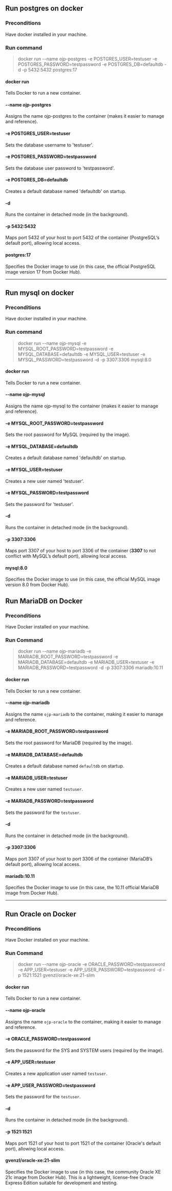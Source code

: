 ## Run postgres on docker

### Preconditions
Have docker installed in your machine.

### Run command

> docker run --name ojp-postgres -e POSTGRES_USER=testuser -e POSTGRES_PASSWORD=testpassword -e POSTGRES_DB=defaultdb -d -p 5432:5432 postgres:17 

#### docker run
Tells Docker to run a new container.

#### --name ojp-postgres
Assigns the name ojp-postgres to the container (makes it easier to manage and reference).

#### -e POSTGRES_USER=testuser
Sets the database username to 'testuser'.

#### -e POSTGRES_PASSWORD=testpassword
Sets the database user password to 'testpassword'.

#### -e POSTGRES_DB=defaultdb
Creates a default database named 'defaultdb' on startup.

#### -d
Runs the container in detached mode (in the background).

#### -p 5432:5432
Maps port 5432 of your host to port 5432 of the container (PostgreSQL’s default port), allowing local access.

#### postgres:17
Specifies the Docker image to use (in this case, the official PostgreSQL image version 17 from Docker Hub).

---

## Run mysql on docker

### Preconditions
Have docker installed in your machine.

### Run command

> docker run --name ojp-mysql -e MYSQL_ROOT_PASSWORD=testpassword -e MYSQL_DATABASE=defaultdb -e MYSQL_USER=testuser -e MYSQL_PASSWORD=testpassword -d -p 3307:3306 mysql:8.0

#### docker run
Tells Docker to run a new container.

#### --name ojp-mysql
Assigns the name ojp-mysql to the container (makes it easier to manage and reference).

#### -e MYSQL_ROOT_PASSWORD=testpassword
Sets the root password for MySQL (required by the image).

#### -e MYSQL_DATABASE=defaultdb
Creates a default database named 'defaultdb' on startup.

#### -e MYSQL_USER=testuser
Creates a new user named 'testuser'.

#### -e MYSQL_PASSWORD=testpassword
Sets the password for 'testuser'.

#### -d
Runs the container in detached mode (in the background).

#### -p 3307:3306
Maps port 3307 of your host to port 3306 of the container (**3307** to not conflict with MySQL’s default port), allowing local access.

#### mysql:8.0
Specifies the Docker image to use (in this case, the official MySQL image version 8.0 from Docker Hub).


## Run MariaDB on Docker

### Preconditions
Have Docker installed on your machine.

### Run Command

> docker run --name ojp-mariadb -e MARIADB_ROOT_PASSWORD=testpassword -e MARIADB_DATABASE=defaultdb -e MARIADB_USER=testuser -e MARIADB_PASSWORD=testpassword -d -p 3307:3306 mariadb:10.11

#### docker run
Tells Docker to run a new container.

#### --name ojp-mariadb
Assigns the name `ojp-mariadb` to the container, making it easier to manage and reference.

#### -e MARIADB_ROOT_PASSWORD=testpassword
Sets the root password for MariaDB (required by the image).

#### -e MARIADB_DATABASE=defaultdb
Creates a default database named `defaultdb` on startup.

#### -e MARIADB_USER=testuser
Creates a new user named `testuser`.

#### -e MARIADB_PASSWORD=testpassword
Sets the password for the `testuser`.

#### -d
Runs the container in detached mode (in the background).

#### -p 3307:3306
Maps port 3307 of your host to port 3306 of the container (MariaDB’s default port), allowing local access.

#### mariadb:10.11
Specifies the Docker image to use (in this case, the 10.11 official MariaDB image from Docker Hub).

---

## Run Oracle on Docker

### Preconditions
Have Docker installed on your machine.

### Run Command

> docker run --name ojp-oracle -e ORACLE_PASSWORD=testpassword -e APP_USER=testuser -e APP_USER_PASSWORD=testpassword -d -p 1521:1521 gvenzl/oracle-xe:21-slim

#### docker run
Tells Docker to run a new container.

#### --name ojp-oracle
Assigns the name `ojp-oracle` to the container, making it easier to manage and reference.

#### -e ORACLE_PASSWORD=testpassword
Sets the password for the SYS and SYSTEM users (required by the image).

#### -e APP_USER=testuser
Creates a new application user named `testuser`.

#### -e APP_USER_PASSWORD=testpassword
Sets the password for the `testuser`.

#### -d
Runs the container in detached mode (in the background).

#### -p 1521:1521
Maps port 1521 of your host to port 1521 of the container (Oracle's default port), allowing local access.

#### gvenzl/oracle-xe:21-slim
Specifies the Docker image to use (in this case, the community Oracle XE 21c image from Docker Hub). This is a lightweight, license-free Oracle Express Edition suitable for development and testing.